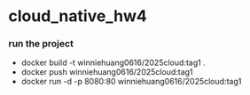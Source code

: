 # cloud_native_hw4

### run the project
- docker build -t winniehuang0616/2025cloud:tag1 .
- docker push winniehuang0616/2025cloud:tag1
- docker run -d -p 8080:80 winniehuang0616/2025cloud:tag1
